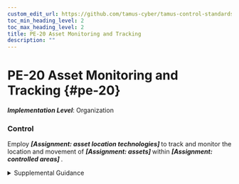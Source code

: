 ```yaml
---
custom_edit_url: https://github.com/tamus-cyber/tamus-control-standards/tree/main/content/tamus.edu/TAMUS_profile.yaml
toc_min_heading_level: 2
toc_max_heading_level: 2
title: PE-20 Asset Monitoring and Tracking
description: ""
---
```


# PE-20 Asset Monitoring and Tracking {#pe-20}

_**Implementation Level**_: Organization

### Control

Employ <strong title="pe-20_odp.01"> <em>[Assignment: asset location technologies]</em> </strong> to track and monitor the location and movement of <strong title="pe-20_odp.02"> <em>[Assignment: assets]</em> </strong> within <strong title="pe-20_odp.03"> <em>[Assignment: controlled areas]</em> </strong>.


<details><summary>Supplemental Guidance</summary>Asset location technologies can help ensure that critical assets—including vehicles, equipment, and system components—remain in authorized locations. Organizations consult with the Office of the General Counsel and senior agency official for privacy regarding the deployment and use of asset location technologies to address potential privacy concerns.</details>
